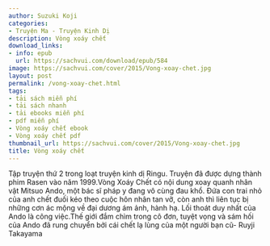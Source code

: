 ```yaml
---
author: Suzuki Koji
categories:
- Truyện Ma - Truyện Kinh Dị
description: Vòng xoáy chết
download_links:
- info: epub
  url: https://sachvui.com/download/epub/584
image: https://sachvui.com/cover/2015/Vong-xoay-chet.jpg
layout: post
permalink: /vong-xoay-chet.html
tags:
- tải sách miễn phí
- tải sách nhanh
- tải ebooks miễn phí
- pdf miễn phí
- Vòng xoáy chết ebook
- Vòng xoáy chết pdf
thumbnail_url: https://sachvui.com/cover/2015/Vong-xoay-chet.jpg
title: Vòng xoáy chết
---
```


 <div class="item-desc text-justify"> Tập truyện thứ 2 trong loạt truyện kinh dị Ringu. Truyện đã được dựng thành phim Rasen vào năm 1999.Vòng Xoáy Chết có nội dung xoay quanh nhân vật Mitsuo Ando, một bác sĩ pháp y đang vô cùng đau khổ. Đứa con trai nhỏ của anh chết đuối kéo theo cuộc hôn nhân tan vỡ, còn anh thì liên tục bị những cơn ác mộng về đại dương ám ảnh, hành hạ. Lối thoát duy nhất của Ando là công việc.Thế giới đắm chìm trong cô đơn, tuyệt vọng và sám hối của Ando đã rung chuyển bởi cái chết lạ lùng của một người bạn cũ- Ruyji Takayama </div>